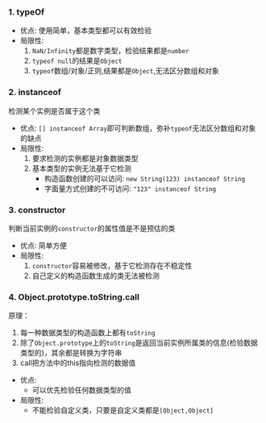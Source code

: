 ### 1. typeOf
- 优点: 使用简单，基本类型都可以有效检验
- 局限性: 
  1. `NaN/Infinity`都是数字类型，检验结果都是`number`
  2. `typeof null`的结果是`Object`
  3. `typeof`数组/对象/正则,结果都是`Object`,无法区分数组和对象

### 2. instanceof
检测某个实例是否属于这个类
- 优点:  `[] instanceof Array`即可判断数组，弥补`typeof`无法区分数组和对象的缺点
- 局限性: 
  1. 要求检测的实例都是对象数据类型
  2. 基本类型的实例无法基于它检测
     - 构造函数创建的可以访问: `new String(123) instanceof String`
     - 字面量方式创建的不可访问: `"123" instanceof String`
### 3. constructor
判断当前实例的`constructor`的属性值是不是预估的类
- 优点: 简单方便
- 局限性: 
  1. `constructor`容易被修改，基于它检测存在不稳定性
  2. 自己定义的构造函数生成的类无法被检测

### 4. Object.prototype.toString.call
原理：
1. 每一种数据类型的构造函数上都有`toString`
2. 除了`Object.prototype`上的`toString`是返回当前实例所属类的信息(检验数据类型的)，其余都是转换为字符串
3. call把方法中的this指向检测的数据值

- 优点: 
  - 可以优先检验任何数据类型的值
- 局限性: 
  - 不能检验自定义类，只要是自定义类都是`[Object,Object]`
